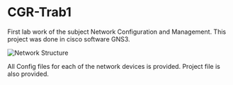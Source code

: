 # CGR-Trab1
First lab work of the subject Network Configuration and Management. 
This project was done in cisco software GNS3. 

![Network Structure](https://github.com/MarcosM12/CGR-Trab1/blob/main/DESIGN%20AND%20CONFIGURE%20AN%20ENTERPRISE%20NETWORK.PNG)

All Config files for each of the network devices is provided. Project file is also provided.
